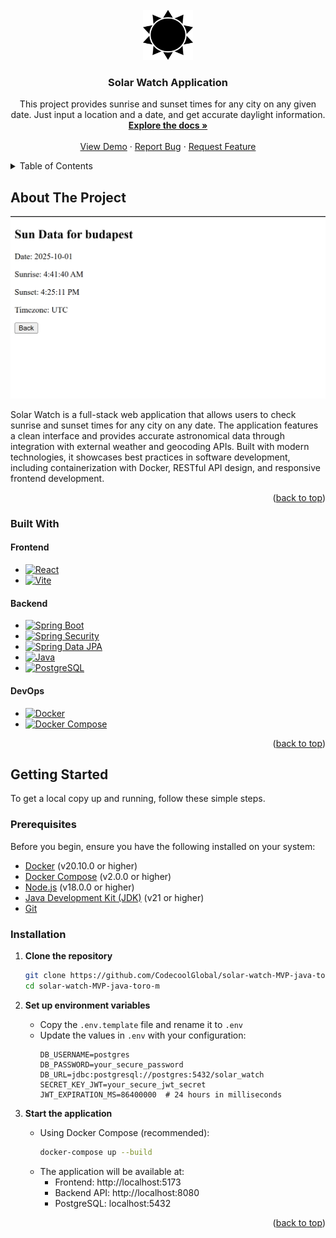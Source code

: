 <!-- PROJECT LOGO -->
<br />
<div align="center">
  <a href="https://github.com/github_username/repo_name">
    <img src="solar-watch-frontend/src/assets/logo.svg" alt="Logo" width="80" height="80">
  </a>

<h3 align="center">Solar Watch Application</h3>

  <p align="center">
    This project provides sunrise and sunset times for any city on any given date. Just input a location and a date, and get accurate daylight information.
    <br />
    <a href="https://github.com/CodecoolGlobal/solar-watch-MVP-java-toro-m.git"><strong>Explore the docs »</strong></a>
    <br />
    <br />
    <a href="https://github.com/CodecoolGlobal/solar-watch-MVP-java-toro-m.git">View Demo</a>
    &middot;
    <a href="https://github.com/CodecoolGlobal/solar-watch-MVP-java-toro-m/issues/new?labels=bug&template=bug-report---.md">Report Bug</a>
    &middot;
    <a href="https://github.com/CodecoolGlobal/solar-watch-MVP-java-toro-m/issues/new?labels=enhancement&template=feature-request---.md">Request Feature</a>
  </p>
</div>



<!-- TABLE OF CONTENTS -->
<details>
  <summary>Table of Contents</summary>
  <ol>
    <li>
      <a href="#about-the-project">About The Project</a>
      <ul>
        <li><a href="#built-with">Built With</a></li>
      </ul>
    </li>
    <li>
      <a href="#getting-started">Getting Started</a>
      <ul>
        <li><a href="#prerequisites">Prerequisites</a></li>
        <li><a href="#installation">Installation</a></li>
      </ul>
    </li>
  </ol>
</details>



<!-- ABOUT THE PROJECT -->  
## About The Project

![Product Name Screen Shot][product-screenshot]

Solar Watch is a full-stack web application that allows users to check sunrise and sunset times for any city on any date. The application features a clean interface and provides accurate astronomical data through integration with external weather and geocoding APIs. Built with modern technologies, it showcases best practices in software development, including containerization with Docker, RESTful API design, and responsive frontend development.

<p align="right">(<a href="#readme-top">back to top</a>)</p>



### Built With

#### Frontend
* [![React][React.js]][React-url]
* [![Vite][Vite.js]][Vite-url]

#### Backend
* [![Spring Boot][Spring-Boot.js]][Spring-Boot-url]
* [![Spring Security][Spring-Security.js]][Spring-Security-url]
* [![Spring Data JPA][Spring-Data-JPA.js]][Spring-Data-JPA-url]
* [![Java][Java.js]][Java-url]
* [![PostgreSQL][PostgreSQL.js]][PostgreSQL-url]

#### DevOps
* [![Docker][Docker.js]][Docker-url]
* [![Docker Compose][Docker-Compose.js]][Docker-Compose-url]

<p align="right">(<a href="#readme-top">back to top</a>)</p>



<!-- GETTING STARTED -->
## Getting Started

To get a local copy up and running, follow these simple steps.

### Prerequisites

Before you begin, ensure you have the following installed on your system:

- [Docker](https://docs.docker.com/get-docker/) (v20.10.0 or higher)
- [Docker Compose](https://docs.docker.com/compose/install/) (v2.0.0 or higher)
- [Node.js](https://nodejs.org/) (v18.0.0 or higher)
- [Java Development Kit (JDK)](https://adoptium.net/) (v21 or higher)
- [Git](https://git-scm.com/downloads)

### Installation

1. **Clone the repository**
   ```bash
   git clone https://github.com/CodecoolGlobal/solar-watch-MVP-java-toro-m.git
   cd solar-watch-MVP-java-toro-m
   ```

2. **Set up environment variables**
   - Copy the `.env.template` file and rename it to `.env`
   - Update the values in `.env` with your configuration:
     ```
     DB_USERNAME=postgres
     DB_PASSWORD=your_secure_password
     DB_URL=jdbc:postgresql://postgres:5432/solar_watch
     SECRET_KEY_JWT=your_secure_jwt_secret
     JWT_EXPIRATION_MS=86400000  # 24 hours in milliseconds
     ```

3. **Start the application**
   - Using Docker Compose (recommended):
     ```bash
     docker-compose up --build
     ```
   - The application will be available at:
      - Frontend: http://localhost:5173
      - Backend API: http://localhost:8080
      - PostgreSQL: localhost:5432


<p align="right">(<a href="#readme-top">back to top</a>)</p>





<!-- MARKDOWN LINKS & IMAGES -->
<!-- https://www.markdownguide.org/basic-syntax/#reference-style-links -->
[contributors-shield]: https://img.shields.io/github/contributors/github_username/repo_name.svg?style=for-the-badge
[contributors-url]: https://github.com/github_username/repo_name/graphs/contributors
[forks-shield]: https://img.shields.io/github/forks/github_username/repo_name.svg?style=for-the-badge
[forks-url]: https://github.com/github_username/repo_name/network/members
[stars-shield]: https://img.shields.io/github/stars/github_username/repo_name.svg?style=for-the-badge
[stars-url]: https://github.com/github_username/repo_name/stargazers
[issues-shield]: https://img.shields.io/github/issues/github_username/repo_name.svg?style=for-the-badge
[issues-url]: https://github.com/github_username/repo_name/issues
[license-shield]: https://img.shields.io/github/license/github_username/repo_name.svg?style=for-the-badge
[license-url]: https://github.com/github_username/repo_name/blob/master/LICENSE.txt
[linkedin-shield]: https://img.shields.io/badge/-LinkedIn-black.svg?style=for-the-badge&logo=linkedin&colorB=555
[linkedin-url]: https://linkedin.com/in/linkedin_username
[product-screenshot]: app-screenshot.png
[Next.js]: https://img.shields.io/badge/next.js-000000?style=for-the-badge&logo=nextdotjs&logoColor=white
[Next-url]: https://nextjs.org/
[React.js]: https://img.shields.io/badge/React-20232A?style=for-the-badge&logo=react&logoColor=61DAFB
[React-url]: https://reactjs.org/
[Vue.js]: https://img.shields.io/badge/Vue.js-35495E?style=for-the-badge&logo=vuedotjs&logoColor=4FC08D
[Vue-url]: https://vuejs.org/
[Angular.io]: https://img.shields.io/badge/Angular-DD0031?style=for-the-badge&logo=angular&logoColor=white
[Angular-url]: https://angular.io/
[Svelte.dev]: https://img.shields.io/badge/Svelte-4A4A55?style=for-the-badge&logo=svelte&logoColor=FF3E00
[Svelte-url]: https://svelte.dev/
[Laravel.com]: https://img.shields.io/badge/Laravel-FF2D20?style=for-the-badge&logo=laravel&logoColor=white
[Laravel-url]: https://laravel.com
[Bootstrap.com]: https://img.shields.io/badge/Bootstrap-563D7C?style=for-the-badge&logo=bootstrap&logoColor=white
[Bootstrap-url]: https://getbootstrap.com
[JQuery.com]: https://img.shields.io/badge/jQuery-0769AD?style=for-the-badge&logo=jquery&logoColor=white
[JQuery-url]: https://jquery.com
[React.js]: https://img.shields.io/badge/React-20232A?style=for-the-badge&logo=react&logoColor=61DAFB
[React-url]: https://reactjs.org/
[Vite.js]: https://img.shields.io/badge/Vite-646CFF?style=for-the-badge&logo=vite&logoColor=white
[Vite-url]: https://vitejs.dev/
[MUI.js]: https://img.shields.io/badge/MUI-007FFF?style=for-the-badge&logo=mui&logoColor=white
[MUI-url]: https://mui.com/
[React-Router.js]: https://img.shields.io/badge/React_Router-CA4245?style=for-the-badge&logo=react-router&logoColor=white
[React-Router-url]: https://reactrouter.com/
[Framer-Motion.js]: https://img.shields.io/badge/Framer_Motion-0055FF?style=for-the-badge&logo=framer&logoColor=white
[Framer-Motion-url]: https://www.framer.com/motion/
[Date-fns.js]: https://img.shields.io/badge/date--fns-007AFF?style=for-the-badge
[Date-fns-url]: https://date-fns.org/
[Spring-Boot.js]: https://img.shields.io/badge/Spring_Boot-6DB33F?style=for-the-badge&logo=spring&logoColor=white
[Spring-Boot-url]: https://spring.io/projects/spring-boot
[Spring-Security.js]: https://img.shields.io/badge/Spring_Security-6DB33F?style=for-the-badge&logo=spring-security&logoColor=white
[Spring-Security-url]: https://spring.io/projects/spring-security
[Spring-Data-JPA.js]: https://img.shields.io/badge/Spring_Data_JPA-6DB33F?style=for-the-badge&logo=spring&logoColor=white
[Spring-Data-JPA-url]: https://spring.io/projects/spring-data-jpa
[Java.js]: https://img.shields.io/badge/Java-ED8B00?style=for-the-badge&logo=openjdk&logoColor=white
[Java-url]: https://www.oracle.com/java/
[PostgreSQL.js]: https://img.shields.io/badge/PostgreSQL-316192?style=for-the-badge&logo=postgresql&logoColor=white
[PostgreSQL-url]: https://www.postgresql.org/
[Docker.js]: https://img.shields.io/badge/Docker-2496ED?style=for-the-badge&logo=docker&logoColor=white
[Docker-url]: https://www.docker.com/
[Docker-Compose.js]: https://img.shields.io/badge/Docker_Compose-2496ED?style=for-the-badge&logo=docker&logoColor=white
[Docker-Compose-url]: https://docs.docker.com/compose/
